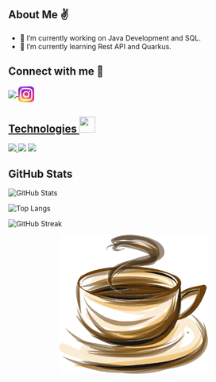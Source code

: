 <h2> About Me ✌️</h2>

- 🔭 I’m currently working on Java Development and SQL.
- 🌱 I’m currently learning Rest API and Quarkus.

<h2> Connect with me 🤝</h2>

<a href = 'https://www.linkedin.com/in/joao-carlos-paiva-249a1725a/'> <img width = '32px' align= 'center' src="https://raw.githubusercontent.com/rahulbanerjee26/githubAboutMeGenerator/main/icons/linked-in-alt.svg"/>
<a href = 'https://www.instagram.com/joaocarlosdepaiva98/'> <img width = '32px' align= 'center' src="https://github.com/wle8300/instagram-logo/blob/master/logo.svg"/>

<h2> Technologies <img src = "https://media2.giphy.com/media/QssGEmpkyEOhBCb7e1/giphy.gif?cid=ecf05e47a0n3gi1bfqntqmob8g9aid1oyj2wr3ds3mg700bl&rid=giphy.gif" width = 32px height=32px> </h2>

<img width ='45px' src ='https://github.com/rahulbanerjee26/githubProfileReadmeGenerator/blob/main/icons/mysql.svg'> </a>
<img width ='45px' src ='https://github.com/rahulbanerjee26/githubProfileReadmeGenerator/blob/main/icons/java.svg'> </a>
<img width ='45px' src ='https://github.com/rahulbanerjee26/githubProfileReadmeGenerator/blob/main/icons/docker.svg'> </a>

<h2> GitHub Stats </h2>

![GitHub Stats](https://github-readme-stats.vercel.app/api?username=Joaooh98&show_icons=true&theme=github_dark&include_all_commits=true&count_private=true&hide_border=true&locale=pt-br)

![Top Langs](https://github-readme-stats.vercel.app/api/top-langs/?username=Joaooh98&theme=github_dark&layout=compact&hide_border=true&locale=pt-br)

![GitHub Streak](http://github-readme-streak-stats.herokuapp.com?user=Joaooh98&theme=github-dark&hide_border=true&date_format=j%2Fn%5B%2FY%5D)

<div style="text-align:center;">
  <img src="coffee.png" style="width:300px; max-width:100%;" alt="Computador">
</div>
